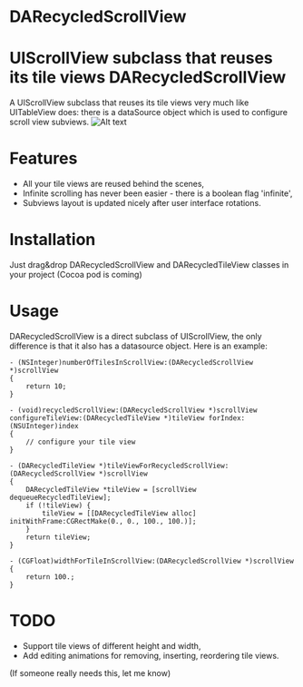 DARecycledScrollView
====================

UIScrollView subclass that reuses its tile views
DARecycledScrollView
====================

A UIScrollView subclass that reuses its tile views very much like UITableView does: there is a dataSource object which is used to configure scroll view subviews.
![Alt text](DARecycledScrollView.gif)

Features
==============

- All your tile views are reused behind the scenes,
- Infinite scrolling has never been easier - there is a boolean flag 'infinite',
- Subviews layout is updated nicely after user interface rotations.


Installation
==============

Just drag&drop DARecycledScrollView and DARecycledTileView classes in your project
(Cocoa pod is coming)


Usage
==============

DARecycledScrollView is a direct subclass of UIScrollView, the only difference is that it also has a datasource object. Here is an example:

    - (NSInteger)numberOfTilesInScrollView:(DARecycledScrollView *)scrollView
    {
        return 10;
    }

    - (void)recycledScrollView:(DARecycledScrollView *)scrollView configureTileView:(DARecycledTileView *)tileView forIndex:(NSUInteger)index
    {
        // configure your tile view
    }

    - (DARecycledTileView *)tileViewForRecycledScrollView:(DARecycledScrollView *)scrollView
    {
        DARecycledTileView *tileView = [scrollView dequeueRecycledTileView];
        if (!tileView) {
            tileView = [[DARecycledTileView alloc] initWithFrame:CGRectMake(0., 0., 100., 100.)];
        }
        return tileView;
    }

    - (CGFloat)widthForTileInScrollView:(DARecycledScrollView *)scrollView
    {
        return 100.;
    }



TODO
==============

- Support tile views of different height and width,
- Add editing animations for removing, inserting, reordering tile views.

(If someone really needs this, let me know)
